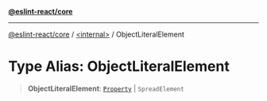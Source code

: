 [**@eslint-react/core**](../../README.md)

***

[@eslint-react/core](../../README.md) / [\<internal\>](../README.md) / ObjectLiteralElement

# Type Alias: ObjectLiteralElement

> **ObjectLiteralElement**: [`Property`](Property.md) \| `SpreadElement`
